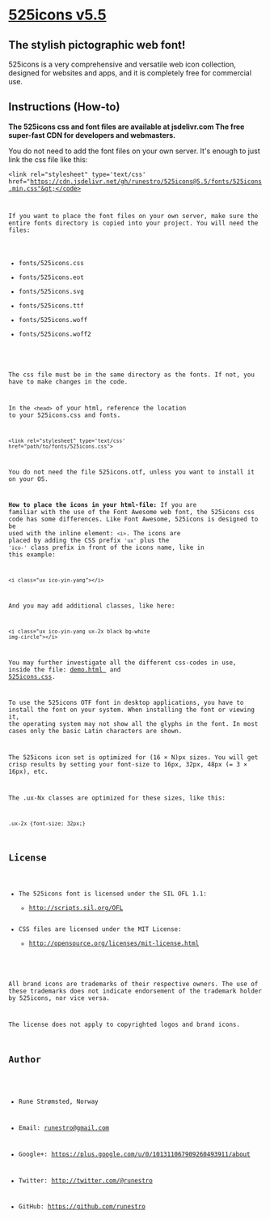 
# [525icons v5.5](http://525icons.com)
## The stylish pictographic web font!

525icons is a very comprehensive and versatile web icon collection, designed for websites and apps, and it is completely free for commercial use. 


## Instructions (How-to)
**The 525icons css and font files are available at 
jsdelivr.com The free super-fast CDN for developers and webmasters.**

You do not need to add the font files on your own server. It's enough to just link the css file like this:

<code>&lt;link rel="stylesheet" type='text/css' href="https://cdn.jsdelivr.net/gh/runestro/525icons@5.5/fonts/525icons.min.css"&gt;</code>

If you want to place the font files on your own server, make sure the entire fonts directory is copied into your project.
You will need the files:

<ul>
<li>fonts/525icons.css</li>
<li>fonts/525icons.eot</li>
<li>fonts/525icons.svg</li>
<li>fonts/525icons.ttf</li>
<li>fonts/525icons.woff</li>
<li>fonts/525icons.woff2</li>
</ul>


The css file must be in the same directory as the fonts. If not, you have to make changes in the code.

In the <code>&lt;head&gt;</code> of your html, reference the location to your 525icons.css and fonts. 

<code>&lt;link rel="stylesheet" type='text/css' href="path/to/fonts/525icons.css"&gt;</code>

You do not need the file 525icons.otf, unless you want to install it on your OS.

**How to place the icons in your html-file:**
If you are familiar with the use of the Font Awesome web font, the 525icons css code has some differences.
Like Font Awesome, 525icons is designed to be used with the inline element: <code>&lt;i&gt;</code>. 
The icons are placed by adding the CSS prefix <code>'ux'</code> plus the <code>'ico-'</code> class prefix in front of the icons name,
like in this example:

<code>&lt;i class="ux ico-yin-yang"&gt;&lt;/i&gt;</code>

And you may add additional classes, like here:

<code>&lt;i class="ux ico-yin-yang ux-2x black bg-white img-circle"&gt;&lt;/i&gt;</code>


You may further investigate all the different css-codes in use, inside the file: <a href="demo.html"><u>demo.html</u>
</a> and  <a href="fonts/525icons.css"><u>525icons.css</u></a>.

To use the 525icons OTF font in desktop applications, you have to install the font on your system. 
When installing the font or viewing it, the operating system may not show all the glyphs in the font. In most cases only the basic Latin characters are shown.

The 525icons icon set is optimized for (16 × N)px sizes. You will get crisp results by setting your font-size to 16px, 32px, 48px (= 3 × 16px), etc.

The .ux-Nx classes are optimized for these sizes, like this:

<code>.ux-2x {font-size: 32px;}</code>


## License
- The 525icons font is licensed under the SIL OFL 1.1:
  - http://scripts.sil.org/OFL
- CSS files are licensed under the MIT License:
  - http://opensource.org/licenses/mit-license.html
  
All brand icons are trademarks of their respective owners.
The use of these trademarks does not indicate endorsement of the trademark holder by 525icons, nor vice versa.

The license does not apply to copyrighted logos and brand icons.


## Author
- Rune Strømsted, Norway

- Email: runestro@gmail.com

- Google+: https://plus.google.com/u/0/101311067909260493911/about

- Twitter: http://twitter.com/@runestro

- GitHub: https://github.com/runestro
